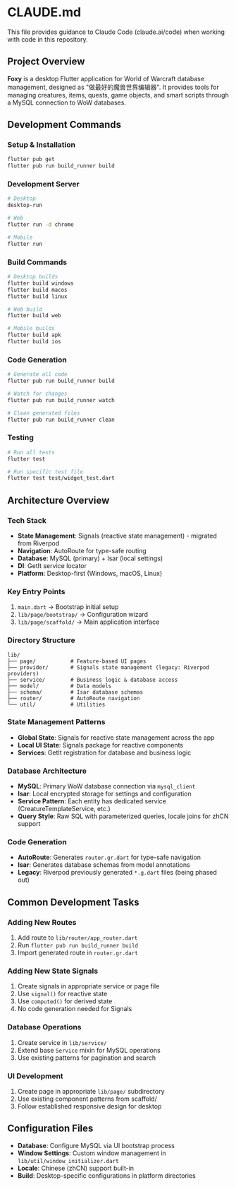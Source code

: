 # CLAUDE.md

This file provides guidance to Claude Code (claude.ai/code) when working with code in this repository.

## Project Overview

**Foxy** is a desktop Flutter application for World of Warcraft database management, designed as "做最好的魔兽世界编辑器". It provides tools for managing creatures, items, quests, game objects, and smart scripts through a MySQL connection to WoW databases.

## Development Commands

### Setup & Installation
```bash
flutter pub get
flutter pub run build_runner build
```

### Development Server
```bash
# Desktop
desktop-run

# Web
flutter run -d chrome

# Mobile
flutter run
```

### Build Commands
```bash
# Desktop builds
flutter build windows
flutter build macos
flutter build linux

# Web build
flutter build web

# Mobile builds
flutter build apk
flutter build ios
```

### Code Generation
```bash
# Generate all code
flutter pub run build_runner build

# Watch for changes
flutter pub run build_runner watch

# Clean generated files
flutter pub run build_runner clean
```

### Testing
```bash
# Run all tests
flutter test

# Run specific test file
flutter test test/widget_test.dart
```

## Architecture Overview

### Tech Stack
- **State Management**: Signals (reactive state management) - migrated from Riverpod
- **Navigation**: AutoRoute for type-safe routing
- **Database**: MySQL (primary) + Isar (local settings)
- **DI**: GetIt service locator
- **Platform**: Desktop-first (Windows, macOS, Linux)

### Key Entry Points
1. `main.dart` → Bootstrap initial setup
2. `lib/page/bootstrap/` → Configuration wizard
3. `lib/page/scaffold/` → Main application interface

### Directory Structure
```
lib/
├── page/           # Feature-based UI pages
├── provider/       # Signals state management (legacy: Riverpod providers)
├── service/        # Business logic & database access
├── model/          # Data models
├── schema/         # Isar database schemas
├── router/         # AutoRoute navigation
└── util/           # Utilities
```

### State Management Patterns
- **Global State**: Signals for reactive state management across the app
- **Local UI State**: Signals package for reactive components
- **Services**: GetIt registration for database and business logic

### Database Architecture
- **MySQL**: Primary WoW database connection via `mysql_client`
- **Isar**: Local encrypted storage for settings and configuration
- **Service Pattern**: Each entity has dedicated service (CreatureTemplateService, etc.)
- **Query Style**: Raw SQL with parameterized queries, locale joins for zhCN support

### Code Generation
- **AutoRoute**: Generates `router.gr.dart` for type-safe navigation
- **Isar**: Generates database schemas from model annotations
- **Legacy**: Riverpod previously generated `*.g.dart` files (being phased out)

## Common Development Tasks

### Adding New Routes
1. Add route to `lib/router/app_router.dart`
2. Run `flutter pub run build_runner build`
3. Import generated route in `router.gr.dart`

### Adding New State Signals
1. Create signals in appropriate service or page file
2. Use `signal()` for reactive state
3. Use `computed()` for derived state
4. No code generation needed for Signals

### Database Operations
1. Create service in `lib/service/`
2. Extend base `Service` mixin for MySQL operations
3. Use existing patterns for pagination and search

### UI Development
1. Create page in appropriate `lib/page/` subdirectory
2. Use existing component patterns from scaffold/
3. Follow established responsive design for desktop

## Configuration Files

- **Database**: Configure MySQL via UI bootstrap process
- **Window Settings**: Custom window management in `lib/util/window_initializer.dart`
- **Locale**: Chinese (zhCN) support built-in
- **Build**: Desktop-specific configurations in platform directories